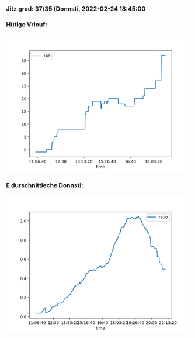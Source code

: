 ### Jitz grad: 37/35 (Donnsti, 2022-02-24 18:45:00

### Hütige Vrlouf:
![Graph](Today.png)

### E durschnittleche Donnsti:
![Graph](Donnsti.png)